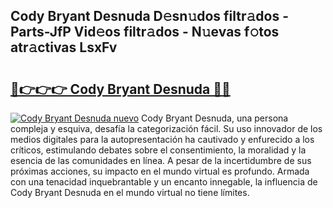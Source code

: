 ## Cody Bryant Desnuda D𝚎sn𝚞dos filtr𝚊dos - Parts-JfP Vid𝚎os filtr𝚊dos - N𝚞evas f𝚘tos atr𝚊ctivas LsxFv

# <h2><a href="http://mb0082s.tromn.icu/?c=Cody+Bryant+Desnuda">🔗👉👉👉 Cody Bryant Desnuda 🔗🔗</a></h2>

[![Cody Bryant Desnuda nuevo](https://i.imgur.com/pEAQMta.gif)](http://mb0082s.tromn.icu/?c=Cody+Bryant+Desnuda)
Cody Bryant Desnuda, una persona compleja y esquiva, desafía la categorización fácil. Su uso innovador de los medios digitales para la autopresentación ha cautivado y enfurecido a los críticos, estimulando debates sobre el consentimiento, la moralidad y la esencia de las comunidades en línea. A pesar de la incertidumbre de sus próximas acciones, su impacto en el mundo virtual es profundo. Armada con una tenacidad inquebrantable y un encanto innegable, la influencia de Cody Bryant Desnuda en el mundo virtual no tiene límites.
